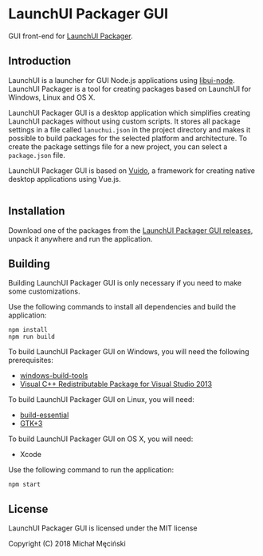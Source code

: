 # LaunchUI Packager GUI

GUI front-end for [LaunchUI Packager](https://github.com/mimecorg/launchui-packager).

## Introduction

LaunchUI is a launcher for GUI Node.js applications using [libui-node](https://github.com/parro-it/libui-node). LaunchUI Packager is a tool for creating packages based on LaunchUI for Windows, Linux and OS X.

LaunchUI Packager GUI is a desktop application which simplifies creating LaunchUI packages without using custom scripts. It stores all package settings in a file called `lanuchui.json` in the project directory and makes it possible to build packages for the selected platform and architecture. To create the package settings file for a new project, you can select a `package.json` file.

LaunchUI Packager GUI is based on [Vuido](https://github.com/mimecorg/vuido), a framework for creating native desktop applications using Vue.js.

<p align="center">
  <img src="https://raw.githubusercontent.com/mimecorg/launchui-packager-gui/master/images/main.png" alt style="max-width:100%;">
</p>

## Installation

Download one of the packages from the [LaunchUI Packager GUI releases](https://github.com/mimecorg/launchui-packager-gui/releases), unpack it anywhere and run the application.

## Building

Building LaunchUI Packager GUI is only necessary if you need to make some customizations.

Use the following commands to install all dependencies and build the application:

```
npm install
npm run build
```

To build LaunchUI Packager GUI on Windows, you will need the following prerequisites:

- [windows-build-tools](https://www.npmjs.com/package/windows-build-tools)
- [Visual C++ Redistributable Package for Visual Studio 2013](https://www.microsoft.com/en-us/download/details.aspx?id=40784)

To build LaunchUI Packager GUI on Linux, you will need:

- [build-essential](https://packages.ubuntu.com/xenial/build-essential)
- [GTK+3](https://packages.ubuntu.com/source/xenial/gtk+3.0)

To build LaunchUI Packager GUI on OS X, you will need:

- Xcode

Use the following command to run the application:

```
npm start
```

## License

LaunchUI Packager GUI is licensed under the MIT license

Copyright (C) 2018 Michał Męciński
